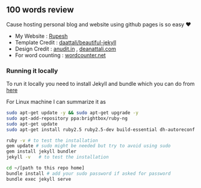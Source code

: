 ## 100 words review 

Cause hosting personal blog and website using github pages is so easy ❤️

- My Website : [Rupesh](https://rs9899.github.io)
- Template Credit : [daattali/beautiful-jekyll](https://github.com/daattali/beautiful-jekyll)
- Design Credit   : [anudit.in](https://github.com/anuditverma/anuditverma.github.io) , [deanattali.com](http://deanattali.com/)
- For word counting : [wordcounter.net](https://wordcounter.net/)



### Running it locally

To run it locally you need to install Jekyll and bundle which you can do from [here](https://jekyllrb.com/docs/installation/)

For Linux machine I can summarize it as

```bash
sudo apt-get update -y && sudo apt-get upgrade -y
sudo apt-add-repository ppa:brightbox/ruby-ng
sudo apt-get update
sudo apt-get install ruby2.5 ruby2.5-dev build-essential dh-autoreconf

ruby -v # to test the installation
gem update # sudo might be needed but try to avoid using sudo
gem install jekyll bundler
jekyll -v   # to test the installation
```



```bash
cd ~/[path to this repo home]
bundle install # add your sudo password if asked for password
bundle exec jekyll serve
```

